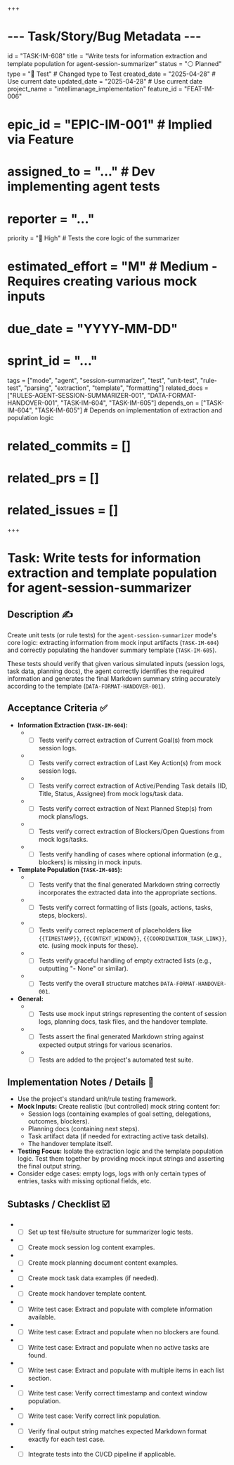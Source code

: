 +++
# --- Task/Story/Bug Metadata ---
id = "TASK-IM-608"
title = "Write tests for information extraction and template population for agent-session-summarizer"
status = "⚪️ Planned"
type = "🧪 Test" # Changed type to Test
created_date = "2025-04-28" # Use current date
updated_date = "2025-04-28" # Use current date
project_name = "intellimanage_implementation"
feature_id = "FEAT-IM-006"
# epic_id = "EPIC-IM-001" # Implied via Feature
# assigned_to = "..." # Dev implementing agent tests
# reporter = "..."
priority = "🔼 High" # Tests the core logic of the summarizer
# estimated_effort = "M" # Medium - Requires creating various mock inputs
# due_date = "YYYY-MM-DD"
# sprint_id = "..."
tags = ["mode", "agent", "session-summarizer", "test", "unit-test", "rule-test", "parsing", "extraction", "template", "formatting"]
related_docs = ["RULES-AGENT-SESSION-SUMMARIZER-001", "DATA-FORMAT-HANDOVER-001", "TASK-IM-604", "TASK-IM-605"]
depends_on = ["TASK-IM-604", "TASK-IM-605"] # Depends on implementation of extraction and population logic
# related_commits = []
# related_prs = []
# related_issues = []
+++

# Task: Write tests for information extraction and template population for agent-session-summarizer

## Description ✍️

Create unit tests (or rule tests) for the `agent-session-summarizer` mode's core logic: extracting information from mock input artifacts (`TASK-IM-604`) and correctly populating the handover summary template (`TASK-IM-605`).

These tests should verify that given various simulated inputs (session logs, task data, planning docs), the agent correctly identifies the required information and generates the final Markdown summary string accurately according to the template (`DATA-FORMAT-HANDOVER-001`).

## Acceptance Criteria ✅

*   **Information Extraction (`TASK-IM-604`):**
    *   - [ ] Tests verify correct extraction of Current Goal(s) from mock session logs.
    *   - [ ] Tests verify correct extraction of Last Key Action(s) from mock session logs.
    *   - [ ] Tests verify correct extraction of Active/Pending Task details (ID, Title, Status, Assignee) from mock logs/task data.
    *   - [ ] Tests verify correct extraction of Next Planned Step(s) from mock plans/logs.
    *   - [ ] Tests verify correct extraction of Blockers/Open Questions from mock logs/tasks.
    *   - [ ] Tests verify handling of cases where optional information (e.g., blockers) is missing in mock inputs.
*   **Template Population (`TASK-IM-605`):**
    *   - [ ] Tests verify that the final generated Markdown string correctly incorporates the extracted data into the appropriate sections.
    *   - [ ] Tests verify correct formatting of lists (goals, actions, tasks, steps, blockers).
    *   - [ ] Tests verify correct replacement of placeholders like `{{TIMESTAMP}}`, `{{CONTEXT_WINDOW}}`, `{{COORDINATION_TASK_LINK}}`, etc. (using mock inputs for these).
    *   - [ ] Tests verify graceful handling of empty extracted lists (e.g., outputting "- None" or similar).
    *   - [ ] Tests verify the overall structure matches `DATA-FORMAT-HANDOVER-001`.
*   **General:**
    *   - [ ] Tests use mock input strings representing the content of session logs, planning docs, task files, and the handover template.
    *   - [ ] Tests assert the final generated Markdown string against expected output strings for various scenarios.
    *   - [ ] Tests are added to the project's automated test suite.

## Implementation Notes / Details 📝

*   Use the project's standard unit/rule testing framework.
*   **Mock Inputs:** Create realistic (but controlled) mock string content for:
    *   Session logs (containing examples of goal setting, delegations, outcomes, blockers).
    *   Planning docs (containing next steps).
    *   Task artifact data (if needed for extracting active task details).
    *   The handover template itself.
*   **Testing Focus:** Isolate the extraction logic and the template population logic. Test them together by providing mock input strings and asserting the final output string.
*   Consider edge cases: empty logs, logs with only certain types of entries, tasks with missing optional fields, etc.

## Subtasks / Checklist ☑️

*   - [ ] Set up test file/suite structure for summarizer logic tests.
*   - [ ] Create mock session log content examples.
*   - [ ] Create mock planning document content examples.
*   - [ ] Create mock task data examples (if needed).
*   - [ ] Create mock handover template content.
*   - [ ] Write test case: Extract and populate with complete information available.
*   - [ ] Write test case: Extract and populate when no blockers are found.
*   - [ ] Write test case: Extract and populate when no active tasks are found.
*   - [ ] Write test case: Extract and populate with multiple items in each list section.
*   - [ ] Write test case: Verify correct timestamp and context window population.
*   - [ ] Write test case: Verify correct link population.
*   - [ ] Verify final output string matches expected Markdown format exactly for each test case.
*   - [ ] Integrate tests into the CI/CD pipeline if applicable.
